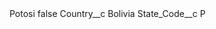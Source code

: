 <?xml version="1.0" encoding="UTF-8"?>
<CustomMetadata xmlns="http://soap.sforce.com/2006/04/metadata" xmlns:xsi="http://www.w3.org/2001/XMLSchema-instance" xmlns:xsd="http://www.w3.org/2001/XMLSchema">
    <label>Potosi</label>
    <protected>false</protected>
    <values>
        <field>Country__c</field>
        <value xsi:type="xsd:string">Bolivia</value>
    </values>
    <values>
        <field>State_Code__c</field>
        <value xsi:type="xsd:string">P</value>
    </values>
</CustomMetadata>
